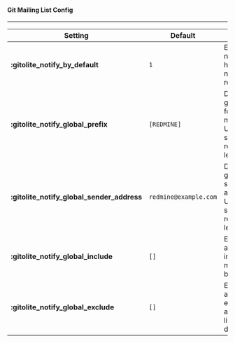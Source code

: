 #### Git Mailing List Config
***

Setting | Default | Notes
--------|---------|------
**:gitolite_notify_by_default**            | `1` | Enable Git notification hook for new repositories?
**:gitolite_notify_global_prefix**         | `[REDMINE]` | Default global prefix for commit mail subject. Used if not set at repository level.
**:gitolite_notify_global_sender_address** | `redmine@example.com` | Default global sender address. Used if not set at repository level.
**:gitolite_notify_global_include**        | `[]` | Email adresses to include in all mailing lists by default.
**:gitolite_notify_global_exclude**        | `[]` | Email adresses to exclude in all mailing lists by default.

